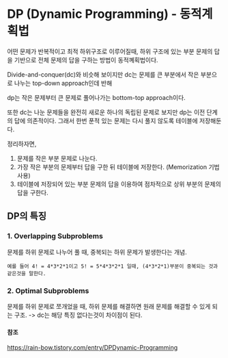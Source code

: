 


# DP (Dynamic Programming) - 동적계획법

어떤 문제가 반복적이고 최적 하위구조로 이루어질때, 하위 구조에 있는 부분 문제의 답을 기반으로 전체 문제의 답을 구하는 방법이 동적꼐획법이다.

Divide-and-conquer(dc)와 비슷해 보이지만 dc는 문제를 큰 부분에서 작은 부분으로 나누는 top-down approach인데 반해

dp는 작은 문제부터 큰 문제로 풀어나가는 bottom-top approach이다.

또한 dc는 나눈 문제들을 완전히 새로운 하나의 독립된 문제로 보지만 dp는 이전 단계의 답에 의존적이다. 그래서 한번 푼적 있는 문제는 다시 풀지 않도록 테이블에 저장해둔다.

정리하자면,


1. 문제를 작은 부분 문제로 나눈다.
2. 가장 작은 부분의 문제부터 답을 구한 뒤 테이블에 저장한다. (Memorization 기법 사용)
3. 테이블에 저장되어 있는 부분 문제의 답을 이용하여 점차적으로 상위 부분의 문제의 답을 구한다.



## DP의 특징

### 1. Overlapping Subproblems

문제를 하위 문제로 나누어 풀 때, 중복되는 하위 문제가 발생한다는 개념.

    예를 들어 4! = 4*3*2*1이고 5! = 5*4*3*2*1 일때, (4*3*2*1)부분이 중복되는 것과 같은것을 말한다.


### 2. Optimal Subproblems

문제를 하위 문제로 쪼개었을 때, 하위 문제를 해결하면 원래 문제를 해결할 수 있게 되는 구조. -> dc는 해당 특징 없다는것이  차이점이 된다.


#### 참조

https://rain-bow.tistory.com/entry/DPDynamic-Programming